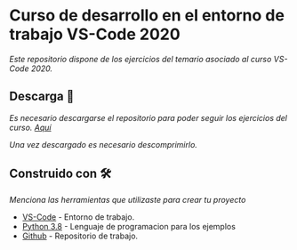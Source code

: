 # Curso de desarrollo en el entorno de trabajo VS-Code 2020

_Este repositorio dispone de los ejercicios del temario asociado al curso VS-Code 2020._

## Descarga 🔧

_Es necesario descargarse el repositorio para poder seguir los ejercicios del curso. [Aquí](https://github.com/JoseLuisSPAIN/VS-Code/archive/master.zip)_


_Una vez descargado es necesario descomprimirlo._

## Construido con 🛠️

_Menciona las herramientas que utilizaste para crear tu proyecto_

* [VS-Code](https://code.visualstudio.com/) - Entorno de trabajo.
* [Python 3.8](https://www.python.org/) - Lenguaje de programacion para los ejemplos
* [Github](https://github.com/) - Repositorio de trabajo.